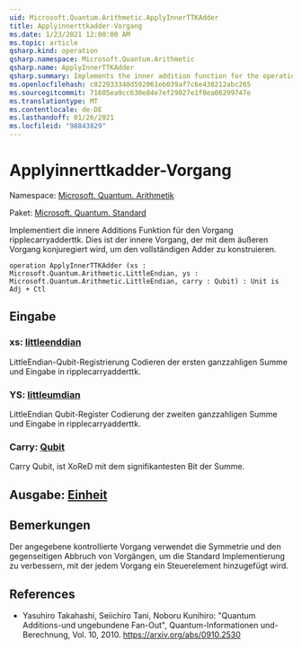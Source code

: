 ```yaml
---
uid: Microsoft.Quantum.Arithmetic.ApplyInnerTTKAdder
title: Applyinnerttkadder-Vorgang
ms.date: 1/23/2021 12:00:00 AM
ms.topic: article
qsharp.kind: operation
qsharp.namespace: Microsoft.Quantum.Arithmetic
qsharp.name: ApplyInnerTTKAdder
qsharp.summary: Implements the inner addition function for the operation RippleCarryAdderTTK. This is the inner operation that is conjugated with the outer operation to construct the full adder.
ms.openlocfilehash: c822933340d592061eb039af7c6e438212abc265
ms.sourcegitcommit: 71605ea9cc630e84e7ef29027e1f0ea06299747e
ms.translationtype: MT
ms.contentlocale: de-DE
ms.lasthandoff: 01/26/2021
ms.locfileid: "98843829"
---
```

# <a name="applyinnerttkadder-operation"></a>Applyinnerttkadder-Vorgang

Namespace: [Microsoft. Quantum. Arithmetik](xref:Microsoft.Quantum.Arithmetic)

Paket: [Microsoft. Quantum. Standard](https://nuget.org/packages/Microsoft.Quantum.Standard)


Implementiert die innere Additions Funktion für den Vorgang ripplecarryadderttk. Dies ist der innere Vorgang, der mit dem äußeren Vorgang konjuregiert wird, um den vollständigen Adder zu konstruieren.

```qsharp
operation ApplyInnerTTKAdder (xs : Microsoft.Quantum.Arithmetic.LittleEndian, ys : Microsoft.Quantum.Arithmetic.LittleEndian, carry : Qubit) : Unit is Adj + Ctl
```


## <a name="input"></a>Eingabe

### <a name="xs--littleendian"></a>xs: [littleenddian](xref:Microsoft.Quantum.Arithmetic.LittleEndian)

LittleEndian-Qubit-Registrierung Codieren der ersten ganzzahligen Summe und Eingabe in ripplecarryadderttk.


### <a name="ys--littleendian"></a>YS: [littleumdian](xref:Microsoft.Quantum.Arithmetic.LittleEndian)

LittleEndian Qubit-Register Codierung der zweiten ganzzahligen Summe und Eingabe in ripplecarryadderttk.


### <a name="carry--qubit"></a>Carry: [Qubit](xref:microsoft.quantum.lang-ref.qubit)

Carry Qubit, ist XoReD mit dem signifikantesten Bit der Summe.



## <a name="output--unit"></a>Ausgabe: [Einheit](xref:microsoft.quantum.lang-ref.unit)



## <a name="remarks"></a>Bemerkungen

Der angegebene kontrollierte Vorgang verwendet die Symmetrie und den gegenseitigen Abbruch von Vorgängen, um die Standard Implementierung zu verbessern, mit der jedem Vorgang ein Steuerelement hinzugefügt wird.

## <a name="references"></a>References

- Yasuhiro Takahashi, Seiichiro Tani, Noboru Kunihiro: "Quantum Additions-und ungebundene Fan-Out", Quantum-Informationen und-Berechnung, Vol. 10, 2010.
  https://arxiv.org/abs/0910.2530